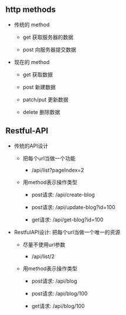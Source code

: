 ## http methods

- 传统的 method

  - get 获取服务器的数据

  - post 向服务器提交数据

- 现在的 method

  - get 获取数据

  - post 新建数据

  - patch/put 更新数据

  - delete 删除数据

## Restful-API

- 传统的API设计

  - 把每个url当做一个功能

    - /api/list?pageIndex=2

  - 用method表示操作类型

    - post请求: /api/create-blog

    - post请求: /api/update-blog?id=100

    - get请求: /api/get-blog?id=100

- RestfulAPI设计: 把每个url当做一个唯一的资源

  - 尽量不使用url参数

    - /api/list/2

  - 用method表示操作类型

    - post请求: /api/blog

    - post请求: /api/blog/100

    - get请求: /api/blog/100
